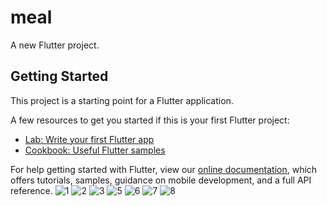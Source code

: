 # meal

A new Flutter project.

## Getting Started

This project is a starting point for a Flutter application.

A few resources to get you started if this is your first Flutter project:

- [Lab: Write your first Flutter app](https://flutter.dev/docs/get-started/codelab)
- [Cookbook: Useful Flutter samples](https://flutter.dev/docs/cookbook)

For help getting started with Flutter, view our
[online documentation](https://flutter.dev/docs), which offers tutorials,
samples, guidance on mobile development, and a full API reference.
![1](https://user-images.githubusercontent.com/97635384/166414646-8da0f4e2-ab6d-45bc-a5a6-838128a061fc.png)
![2](https://user-images.githubusercontent.com/97635384/166414670-1cc6ba05-a666-4a46-ac33-a499277e1c63.png)
![3](https://user-images.githubusercontent.com/97635384/166414679-8fa80bc3-6373-413b-aa9a-acb2d42d6fd0.png)
![5](https://user-images.githubusercontent.com/97635384/166414722-148764c8-71df-4b8c-95fa-3311134348ff.png)
![6](https://user-images.githubusercontent.com/97635384/166414735-58d16561-d95a-4f6d-98a4-2422f38c9ff6.png)
![7](https://user-images.githubusercontent.com/97635384/166414753-1b4cdc12-3a00-4ba3-8646-ab637a2bb7a5.png)
![8](https://user-images.githubusercontent.com/97635384/166414776-6bdb36c3-7879-4cdb-b0a7-d1963e03c7ab.png)
